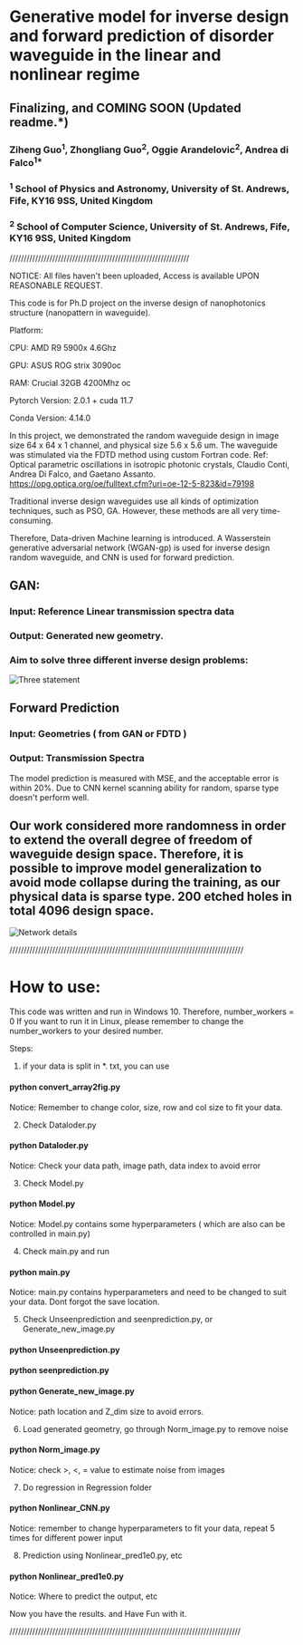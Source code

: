 # Generative model for inverse design and forward prediction of disorder waveguide in the linear and nonlinear regime

## Finalizing, and COMING SOON (Updated readme.*)

### Ziheng Guo<sup>1</sup>, Zhongliang Guo<sup>2</sup>, Oggie Arandelovic<sup>2</sup>, Andrea di Falco<sup>1*</sup>
###  <sup>1</sup> School of Physics and Astronomy, University of St. Andrews, Fife, KY16 9SS, United Kingdom
###  <sup>2</sup> School of Computer Science, University of St. Andrews, Fife, KY16 9SS, United Kingdom

///////////////////////////////////////////////////////////////

NOTICE: All files haven't been uploaded, Access is available UPON REASONABLE REQUEST. 


This code is for Ph.D project on the inverse design of nanophotonics structure (nanopattern in waveguide).

Platform: 

CPU: AMD R9 5900x 4.6Ghz

GPU: ASUS ROG strix 3090oc 

RAM: Crucial 32GB 4200Mhz oc

Pytorch Version: 2.0.1 + cuda 11.7

Conda Version: 4.14.0


In this project, we demonstrated the random waveguide design in image size 64 x 64 x 1 channel, and physical size 5.6 x 5.6 um. 
The waveguide was stimulated via the FDTD method using custom Fortran code. Ref: Optical parametric oscillations in isotropic photonic crystals, Claudio Conti, Andrea Di Falco, and Gaetano Assanto. 
https://opg.optica.org/oe/fulltext.cfm?uri=oe-12-5-823&id=79198

Traditional inverse design waveguides use all kinds of optimization techniques, such as PSO, GA. 
However, these methods are all very time-consuming.  

Therefore, Data-driven Machine learning is introduced. A Wasserstein generative adversarial network (WGAN-gp) is used for inverse design random waveguide, and CNN is used for forward prediction.
## GAN:
### Input: Reference Linear transmission spectra data
### Output: Generated new geometry. 
### Aim to solve three different inverse design problems:
![Three statement](https://github.com/ZooBeasts/WGAN-GP-Inverse-Design-Waveguide-nanophotonics/assets/75404784/0e4d410f-04b6-4ef7-b725-09e6cd0041f6)

## Forward Prediction
### Input: Geometries ( from GAN or FDTD )
### Output: Transmission Spectra

The model prediction is measured with MSE, and the acceptable error is within 20%. Due to CNN kernel scanning ability for random, sparse type doesn't perform well.

## Our work considered more randomness in order to extend the overall degree of freedom of waveguide design space. Therefore, it is possible to improve model generalization to avoid mode collapse during the training, as our physical data is sparse type. 200 etched holes in total 4096 design space.
![Network details](https://github.com/ZooBeasts/WGAN-GP-Inverse-Design-Waveguide-nanophotonics/assets/75404784/ae8b2d16-aa7e-4c30-95df-c781c0aec205)

//////////////////////////////////////////////////////////////////////////////////

# How to use: 

This code was written and run in Windows 10. Therefore, number_workers = 0 
If you want to run it in Linux, please remember to change the number_workers to your desired number. 

Steps: 

1. if your data is split in *. txt, you can use 
#### python convert_array2fig.py
Notice: Remember to change color, size, row and col size to fit your data.

2. Check Dataloder.py
#### python Dataloder.py
Notice: Check your data path, image path, data index to avoid error

3. Check Model.py
#### python Model.py
Notice: Model.py contains some hyperparameters ( which are also can be controlled in main.py)

4. Check main.py and run
#### python main.py
Notice: main.py contains hyperparameters and need to be changed to suit your data. Dont forgot the save location. 

5. Check Unseenprediction and seenprediction.py, or Generate_new_image.py
#### python Unseenprediction.py
#### python seenprediction.py
#### python Generate_new_image.py
Notice: path location and Z_dim size to avoid errors.

6. Load generated geometry, go through Norm_image.py to remove noise
#### python Norm_image.py
Notice: check >, <, = value to estimate noise from images

7. Do regression in Regression folder
#### python Nonlinear_CNN.py
Notice: remember to change hyperparameters to fit your data, repeat 5 times for different power input

8. Prediction using Nonlinear_pred1e0.py, etc
#### python Nonlinear_pred1e0.py 
Notice: Where to predict the output, etc

Now you have the results. and Have Fun with it. 





/////////////////////////////////////////////////////////////////////////////////
















